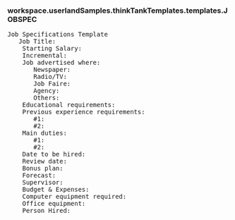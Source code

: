 ### workspace.userlandSamples.thinkTankTemplates.templates.JOBSPEC
<pre>
Job Specifications Template
   Job Title: 
    Starting Salary:
    Incremental:
    Job advertised where: 
       Newspaper: 
       Radio/TV: 
       Job Faire: 
       Agency: 
       Others: 
    Educational requirements: 
    Previous experience requirements: 
       #1: 
       #2: 
    Main duties: 
       #1: 
       #2: 
    Date to be hired: 
    Review date: 
    Bonus plan: 
    Forecast: 
    Supervisor: 
    Budget &amp; Expenses: 
    Computer equipment required: 
    Office equipment: 
    Person Hired: 

</pre>